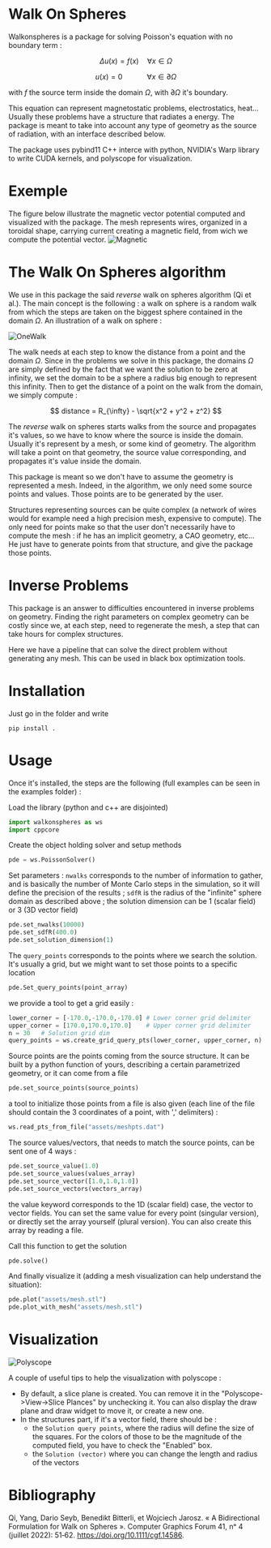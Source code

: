 # Walk On Spheres

Walkonspheres is a package for solving Poisson's equation with no boundary term :

$$ \Delta u(x) = f(x) \quad \forall x \in \Omega$$

$$ u(x) = 0 \qquad \quad \forall x \in \partial \Omega$$

with $f$ the source term inside the domain $\Omega$, with $\partial \Omega$ it's boundary.

This equation can represent magnetostatic problems, electrostatics, heat... Usually these problems have a structure that radiates a energy. The package is meant to take into account any type of geometry as the source of radiation, with an interface described below.

The package uses pybind11 C++ interce with python, NVIDIA's Warp library to write CUDA kernels, and polyscope for visualization.

# Exemple
The figure below illustrate the magnetic vector potential computed and visualized with the package. The mesh represents wires, organized in a toroidal shape, carrying current creating a magnetic field, from wich we compute the potential vector.
![Magnetic](figures/magnetic.jpg)

# The Walk On Spheres algorithm

We use in this package the said *reverse* walk on spheres algorithm (Qi et al.). The main concept is the following : a walk on sphere is a random walk from which the steps are taken on the biggest sphere contained in the domain $\Omega$. An illustration of a walk on sphere :

![OneWalk](figures/onewalk.png)

The walk needs at each step to know the distance from a point and the domain $\Omega$. Since in the problems we solve in this package, the domains $\Omega$ are simply defined by the fact that we want the solution to be zero at infinity, we set the domain to be a sphere a radius big enough to represent this infinity. Then to get the distance of a point on the walk from the domain, we simply compute :

$$ distance = R_{\infty} - \sqrt{x^2 + y^2 + z^2} $$

The *reverse* walk on spheres starts walks from the source and propagates it's values, so we have to know where the source is inside the domain. Usually it's represent by a mesh, or some kind of geometry. The algorithm will take a point on that geometry, the source value corresponding, and propagates it's value inside the domain.

This package is meant so we don't have to assume the geometry is represented a mesh. Indeed, in the algorithm, we only need some source points and values. Those points are to be generated by the user.

Structures representing sources can be quite complex (a network of wires would for example need a high precision mesh, expensive to compute). The only need for points make so that the user don't necessarily have to compute the mesh : if he has an implicit geometry, a CAO geometry, etc... He just have to generate points from that structure, and give the package those points.

# Inverse Problems
This package is an answer to difficulties encountered in inverse problems on geometry. Finding the right parameters on complex geometry can be costly since we, at each step, need to regenerate the mesh, a step that can take hours for complex structures.

Here we have a pipeline that can solve the direct problem without generating any mesh. This can be used in black box optimization tools.

# Installation
Just go in the folder and write
```
pip install .
```

# Usage
Once it's installed, the steps are the following (full examples can be seen in the examples folder) :

Load the library (python and c++ are disjointed)
```py
import walkonspheres as ws
import cppcore
```

Create the object holding solver and setup methods
```py
pde = ws.PoissonSolver()
```

Set parameters : `nwalks` corresponds to the number of information to gather, and is basically the number of Monte Carlo steps in the simulation, so it will define the precision of the results ; `sdfR` is the radius of the "infinite" sphere domain as described above ; the solution dimension can be 1 (scalar field) or 3 (3D vector field)
```py
pde.set_nwalks(10000)
pde.set_sdfR(400.0)
pde.set_solution_dimension(1)
```

The `query_points` corresponds to the points where we search the solution. It's usually a grid, but we might want to set those points to a specific location
```py
pde.Set_query_points(point_array)
```
we provide a tool to get a grid easily :
```py
lower_corner = [-170.0,-170.0,-170.0] # Lower corner grid delimiter
upper_corner = [170.0,170.0,170.0]    # Upper corner grid delimiter
n = 30   # Solution grid dim
query_points = ws.create_grid_query_pts(lower_corner, upper_corner, n)
```

Source points are the points coming from the source structure. It can be built by a python function of yours, describing a certain parametrized geometry, or it can come from a file
```py
pde.set_source_points(source_points)
```
a tool to initialize those points from a file is also given (each line of the file should contain the 3 coordinates of a point, with ',' delimiters) :
```py
ws.read_pts_from_file("assets/meshpts.dat")
```

The source values/vectors, that needs to match the source points, can be sent one of 4 ways :
```py
pde.set_source_value(1.0)
pde.set_source_values(values_array)
pde.set_source_vector([1.0,1.0,1.0])
pde.set_source_vectors(vectors_array)
```
the value keyword corresponds to the 1D (scalar field) case, the vector to vector fields. You can set the same value for every point (singular version), or directly set the array yourself (plural version). You can also create this array by reading a file.

Call this function to get the solution
```py
pde.solve()
```

And finally visualize it (adding a mesh visualization can help understand the situation):
```py
pde.plot("assets/mesh.stl")
pde.plot_with_mesh("assets/mesh.stl")
```

# Visualization

![Polyscope](figures/polyscope.png)

A couple of useful tips to help the visualization with polyscope :
- By default, a slice plane is created. You can remove it in the "Polyscope->View->Slice Plances" by unchecking it. You can also display the draw plane and draw widget to move it, or create a new one.
- In the structures part, if it's a vector field, there should be :
  - the `Solution query points`, where the radius will define the size of the squares. For the colors of those to be the magnitude of the computed field, you have to check the "Enabled" box.
  - the `Solution (vector)` where you can change the length and radius of the vectors

# Bibliography
Qi, Yang, Dario Seyb, Benedikt Bitterli, et Wojciech Jarosz. « A Bidirectional Formulation for Walk on Spheres ». Computer Graphics Forum 41, nᵒ 4 (juillet 2022): 51‑62. https://doi.org/10.1111/cgf.14586.